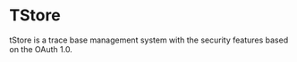 TStore
======

tStore is a trace base management system with the security features based on the OAuth 1.0. 

